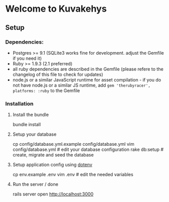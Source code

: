 # Welcome to Kuvakehys


## Setup

### Dependencies:

* Postgres >= 9.1 (SQLite3 works fine for development. adjust the Gemfile if you need it)
* Ruby >= 1.9.3 (2.1 preferred)
* all ruby dependencies are described in the Gemfile (please refere to the changelog of this file to check for updates)
* node.js or a similar JavaScript runtime for asset compilation - if you do not have node.js or a similar JS runtime, add `gem 'therubyracer', platforms: :ruby` to the Gemfile

### Installation

1) Install the bundle

    bundle install

2) Setup your database

    cp config/database.yml.example config/database.yml
    vim config/database.yml # edit your database configuration
    rake db:setup # create, migrate and seed the database

3) Setup application config using [dotenv](https://github.com/bkeepers/dotenv)
    
    cp env.example .env
    vim .env # edit the needed variables

4) Run the server / done

    rails server
    open [http://localhost:3000](http://localhost:3000)

